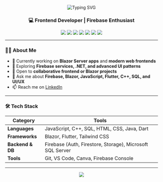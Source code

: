 <p align="center">
  <img src="https://readme-typing-svg.demolab.com?font=Fira+Code&pause=1000&color=00C6FF&center=true&vCenter=true&width=435&lines=Hi+I'm+Abdullah+Ahsan;Frontend+%7C+Firebase+%7C+Blazor+Dev;Clean+UI%2FUX+Lover;Welcome+to+my+GitHub+profile!" alt="Typing SVG" />
</p>

<h3 align="center">💻 Frontend Developer | Firebase Enthusiast</h3>

<p align="center">
  <img src="https://img.shields.io/badge/HTML5-E34F26?style=for-the-badge&logo=html5&logoColor=white"/>
  <img src="https://img.shields.io/badge/CSS3-1572B6?style=for-the-badge&logo=css3&logoColor=white"/>
  <img src="https://img.shields.io/badge/JavaScript-F7DF1E?style=for-the-badge&logo=javascript&logoColor=black"/>
  <img src="https://img.shields.io/badge/Flutter-02569B?style=for-the-badge&logo=flutter&logoColor=white"/>
  <img src="https://img.shields.io/badge/Blazor-512BD4?style=for-the-badge&logo=blazor&logoColor=white"/>
  <img src="https://img.shields.io/badge/Firebase-ffca28?style=for-the-badge&logo=firebase&logoColor=black"/>
  <img src="https://img.shields.io/badge/VS%20Code-007ACC?style=for-the-badge&logo=visual-studio-code&logoColor=white"/>
</p>

---

### 👨‍💻 About Me

- 🔭 Currently working on **Blazor Server apps** and **modern web frontends**
- 🌱 Exploring **Firebase services, .NET, and advanced UI patterns**
- 👯 Open to **collaborative frontend or Blazor projects**
- 💬 Ask me about **Firebase, Blazor, JavaScript, Flutter, C++, SQL, and UI/UX**
- 📫 Reach me on [LinkedIn](https://www.linkedin.com/in/abdullah-ahsan-30b205306)

---

### 🛠️ Tech Stack

| Category        | Tools                                                            |
|----------------|------------------------------------------------------------------|
| **Languages**   | JavaScript, C++, SQL, HTML, CSS, Java, Dart                     |
| **Frameworks**  | Blazor, Flutter, Tailwind CSS                                   |
| **Backend & DB**| Firebase (Auth, Firestore, Storage), Microsoft SQL Server       |
| **Tools**       | Git, VS Code, Canva, Firebase Console                           |

---


<p align="center">
  <img src="https://capsule-render.vercel.app/api?type=waving&color=0:00c6ff,100:0072ff&height=120&section=footer"/>
</p>
